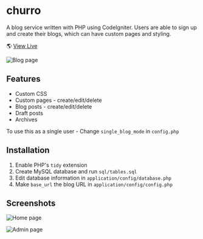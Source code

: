 # churro
A blog service written with PHP using CodeIgniter. Users are able to sign up and create their blogs, which can have custom pages and styling.

🌎 [View Live](https://coco.lat/c)

![Blog page](https://raw.githubusercontent.com/tomual/mini-blog/master/images/blog.png)

## Features

* Custom CSS
* Custom pages - create/edit/delete
* Blog posts - create/edit/delete
* Draft posts
* Archives

To use this as a single user - Change `single_blog_mode` in `config.php`

## Installation

1. Enable PHP's `tidy` extension
2. Create MySQL database and run `sql/tables.sql`
3. Edit database information in `application/config/database.php`
4. Make `base_url` the blog URL in `application/config/config.php`

## Screenshots

![Home page](https://raw.githubusercontent.com/tomual/mini-blog/master/images/home.png)

![Admin page](https://raw.githubusercontent.com/tomual/mini-blog/master/images/admin.png)
